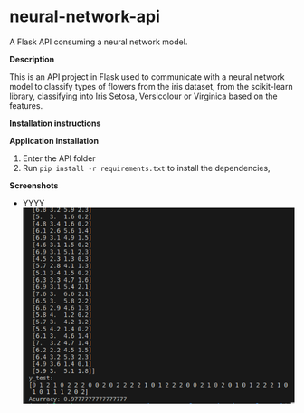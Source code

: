 # neural-network-api
A Flask API consuming a neural network model.

**Description**

  This is an API project in Flask used to communicate with a neural network model to classify types of flowers from the iris dataset, from the scikit-learn library, classifying into Iris Setosa, Versicolour or Virginica based on the features.

**Installation instructions**

**Application installation**

1. Enter the API folder
2. Run `pip install -r requirements.txt` to install the dependencies,

**Screenshots**

* YYYY
![Screenshot](other/Screenshot1.png)